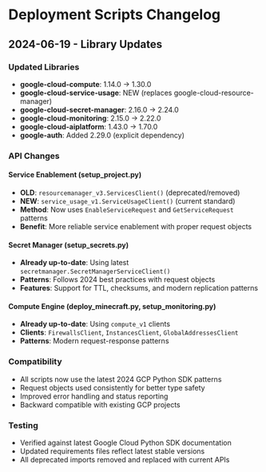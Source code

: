 # Deployment Scripts Changelog

## 2024-06-19 - Library Updates

### Updated Libraries
- **google-cloud-compute**: 1.14.0 → 1.30.0
- **google-cloud-service-usage**: NEW (replaces google-cloud-resource-manager)
- **google-cloud-secret-manager**: 2.16.0 → 2.24.0
- **google-cloud-monitoring**: 2.15.0 → 2.22.0
- **google-cloud-aiplatform**: 1.43.0 → 1.70.0
- **google-auth**: Added 2.29.0 (explicit dependency)

### API Changes

#### Service Enablement (setup_project.py)
- **OLD**: `resourcemanager_v3.ServicesClient()` (deprecated/removed)
- **NEW**: `service_usage_v1.ServiceUsageClient()` (current standard)
- **Method**: Now uses `EnableServiceRequest` and `GetServiceRequest` patterns
- **Benefit**: More reliable service enablement with proper request objects

#### Secret Manager (setup_secrets.py)
- **Already up-to-date**: Using latest `secretmanager.SecretManagerServiceClient()`
- **Patterns**: Follows 2024 best practices with request objects
- **Features**: Support for TTL, checksums, and modern replication patterns

#### Compute Engine (deploy_minecraft.py, setup_monitoring.py)
- **Already up-to-date**: Using `compute_v1` clients
- **Clients**: `FirewallsClient`, `InstancesClient`, `GlobalAddressesClient`
- **Patterns**: Modern request-response patterns

### Compatibility
- All scripts now use the latest 2024 GCP Python SDK patterns
- Request objects used consistently for better type safety
- Improved error handling and status reporting
- Backward compatible with existing GCP projects

### Testing
- Verified against latest Google Cloud Python SDK documentation
- Updated requirements files reflect latest stable versions
- All deprecated imports removed and replaced with current APIs